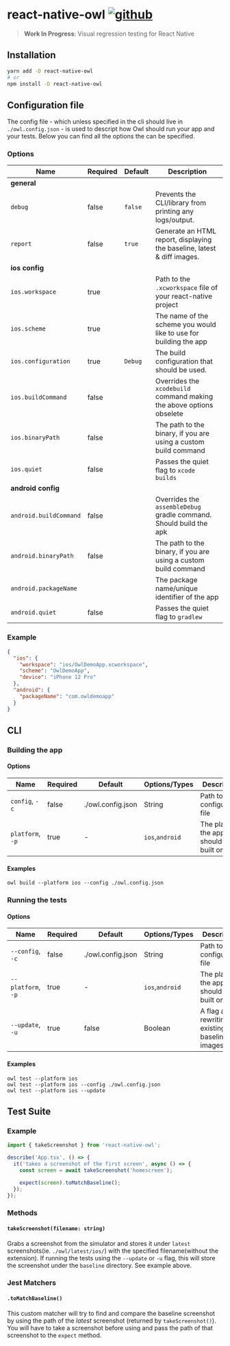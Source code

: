 # react-native-owl [![github][github-image]][github-url]

> **Work In Progress**: Visual regression testing for React Native

## Installation

```sh
yarn add -D react-native-owl
# or
npm install -D react-native-owl
```

## Configuration file

The config file - which unless specified in the cli should live in `./owl.config.json` - is used to descript how Owl should run your app and your tests. Below you can find all the options the can be specified.

### Options

| Name                   | Required | Default | Description                                                             |
| ---------------------- | -------- | ------- | ----------------------------------------------------------------------- |
| **general**            |          |         |                                                                         |
| `debug`                | false    | `false` | Prevents the CLI/library from printing any logs/output.                 |
| `report`               | false    | `true`  | Generate an HTML report, displaying the baseline, latest & diff images. |
| **ios config**         |          |         |                                                                         |
| `ios.workspace`        | true     |         | Path to the `.xcworkspace` file of your react-native project            |
| `ios.scheme`           | true     |         | The name of the scheme you would like to use for building the app       |
| `ios.configuration`    | true     | `Debug` | The build configuration that should be used.                            |
| `ios.buildCommand`     | false    |         | Overrides the `xcodebuild` command making the above options obselete    |
| `ios.binaryPath`       | false    |         | The path to the binary, if you are using a custom build command         |
| `ios.quiet`            | false    |         | Passes the quiet flag to `xcode builds`                                 |
| **android config**     |          |         |                                                                         |
| `android.buildCommand` | false    |         | Overrides the `assembleDebug` gradle command. Should build the apk      |
| `android.binaryPath`   | false    |         | The path to the binary, if you are using a custom build command         |
| `android.packageName`  |          |         | The package name/unique identifier of the app                           |
| `android.quiet`        | false    |         | Passes the quiet flag to `gradlew`                                      |

### Example

```json
{
  "ios": {
    "workspace": "ios/OwlDemoApp.xcworkspace",
    "scheme": "OwlDemoApp",
    "device": "iPhone 12 Pro"
  },
  "android": {
    "packageName": "com.owldemoapp"
  }
}
```

## CLI

### Building the app

#### Options

| Name             | Required | Default           | Options/Types   | Description                             |
| ---------------- | -------- | ----------------- | --------------- | --------------------------------------- |
| `config`, `-c`   | false    | ./owl.config.json | String          | Path to the configuration file          |
| `platform`, `-p` | true     | -                 | `ios`,`android` | The platform the app should be built on |

#### Examples

```
owl build --platform ios --config ./owl.config.json
```

### Running the tests

#### Options

| Name               | Required | Default           | Options/Types   | Description                                     |
| ------------------ | -------- | ----------------- | --------------- | ----------------------------------------------- |
| `--config`, `-c`   | false    | ./owl.config.json | String          | Path to the configuration file                  |
| `--platform`, `-p` | true     | -                 | `ios`,`android` | The platform the app should be built on         |
| `--update`, `-u`   | true     | false             | Boolean         | A flag about rewriting existing baseline images |

#### Examples

```
owl test --platform ios
owl test --platform ios --config ./owl.config.json
owl test --platform ios --update
```

## Test Suite

### Example

```js
import { takeScreenshot } from 'react-native-owl';

describe('App.tsx', () => {
  it('takes a screenshot of the first screen', async () => {
    const screen = await takeScreenshot('homescreen');

    expect(screen).toMatchBaseline();
  });
});
```

### Methods

#### `takeScreenshot(filename: string)`

Grabs a screenshot from the simulator and stores it under `latest` screenshots(ie. `./owl/latest/ios/`) with the specified filename(without the extension). If running the tests using the `--update` or `-u` flag, this will store the screenshot under the `baseline` directory. See example above.

### Jest Matchers

#### `.toMatchBaseline()`

This custom matcher will try to find and compare the baseline screenshot by using the path of the _latest_ screenshot (returned by `takeScreenshot()`). You will have to take a screenshot before using and pass the path of that screenshot to the `expect` method.

[github-image]: https://github.com/FormidableLabs/react-native-owl/workflows/Run%20Tests/badge.svg
[github-url]: https://github.com/FormidableLabs/react-native-owl/actions
